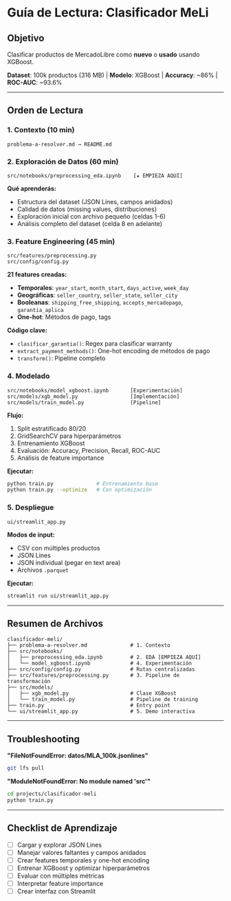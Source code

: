 # Guía de Lectura: Clasificador MeLi

## Objetivo
Clasificar productos de MercadoLibre como **nuevo** o **usado** usando XGBoost.

**Dataset**: 100k productos (316 MB) | **Modelo**: XGBoost | **Accuracy**: ~86% | **ROC-AUC**: ~93.6%

---

## Orden de Lectura

### 1. Contexto (10 min)
```
problema-a-resolver.md → README.md
```

### 2. Exploración de Datos (60 min)
```
src/notebooks/preprocessing_eda.ipynb    [★ EMPIEZA AQUÍ]
```
**Qué aprenderás:**
- Estructura del dataset (JSON Lines, campos anidados)
- Calidad de datos (missing values, distribuciones)
- Exploración inicial con archivo pequeño (celdas 1-6)
- Análisis completo del dataset (celda 8 en adelante)

### 3. Feature Engineering (45 min)
```
src/features/preprocessing.py
src/config/config.py
```
**21 features creadas:**
- **Temporales**: `year_start`, `month_start`, `days_active`, `week_day`
- **Geográficas**: `seller_country`, `seller_state`, `seller_city`
- **Booleanas**: `shipping_free_shipping`, `accepts_mercadopago`, `garantia_aplica`
- **One-hot**: Métodos de pago, tags

**Código clave:**
- `clasificar_garantia()`: Regex para clasificar warranty
- `extract_payment_methods()`: One-hot encoding de métodos de pago
- `transform()`: Pipeline completo

### 4. Modelado
```
src/notebooks/model_xgboost.ipynb       [Experimentación]
src/models/xgb_model.py                 [Implementación]
src/models/train_model.py               [Pipeline]
```
**Flujo:**
1. Split estratificado 80/20
2. GridSearchCV para hiperparámetros
3. Entrenamiento XGBoost
4. Evaluación: Accuracy, Precision, Recall, ROC-AUC
5. Análisis de feature importance

**Ejecutar:**
```bash
python train.py              # Entrenamiento base
python train.py --optimize   # Con optimización
```

### 5. Despliegue
```
ui/streamlit_app.py
```
**Modos de input:**
- CSV con múltiples productos
- JSON Lines
- JSON individual (pegar en text area)
- Archivos `.parquet`

**Ejecutar:**
```bash
streamlit run ui/streamlit_app.py
```

---

## Resumen de Archivos

```
clasificador-meli/
├── problema-a-resolver.md              # 1. Contexto
├── src/notebooks/
│   ├── preprocessing_eda.ipynb         # 2. EDA [EMPIEZA AQUÍ]
│   └── model_xgboost.ipynb             # 4. Experimentación
├── src/config/config.py                # Rutas centralizadas
├── src/features/preprocessing.py       # 3. Pipeline de transformación
├── src/models/
│   ├── xgb_model.py                    # Clase XGBoost
│   └── train_model.py                  # Pipeline de training
├── train.py                            # Entry point
└── ui/streamlit_app.py                 # 5. Demo interactiva
```

---

## Troubleshooting

**"FileNotFoundError: datos/MLA_100k.jsonlines"**
```bash
git lfs pull
```

**"ModuleNotFoundError: No module named 'src'"**
```bash
cd projects/clasificador-meli
python train.py
```

---

## Checklist de Aprendizaje

- [ ] Cargar y explorar JSON Lines
- [ ] Manejar valores faltantes y campos anidados
- [ ] Crear features temporales y one-hot encoding
- [ ] Entrenar XGBoost y optimizar hiperparámetros
- [ ] Evaluar con múltiples métricas
- [ ] Interpretar feature importance
- [ ] Crear interfaz con Streamlit
